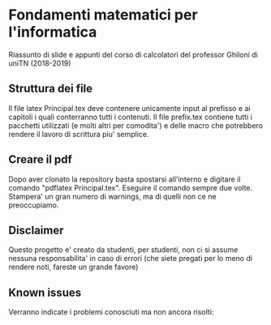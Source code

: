 # Fondamenti matematici per l'informatica
Riassunto di slide e appunti del corso di calcolatori del professor Ghiloni di uniTN (2018-2019)

## Struttura dei file
Il file latex Principal.tex deve contenere unicamente input al prefisso e ai capitoli i quali conterranno tutti i contenuti. Il
file prefix.tex contiene tutti i pacchetti utilizzati (e molti altri per comodita') e delle macro che potrebbero rendere il lavoro
di scrittura piu' semplice.

## Creare il pdf
Dopo aver clonato la repository basta spostarsi all'interno e digitare il comando "pdflatex Principal.tex". Eseguire il comando
sempre due volte. Stampera' un gran numero di warnings, ma di quelli non ce ne preoccupiamo.

## Disclaimer
Questo progetto e' creato da studenti, per studenti, non ci si assume nessuna responsabilita' in caso di errori (che siete
pregati per lo meno di rendere noti, fareste un grande favore)

## Known issues
Verranno indicate i problemi conosciuti ma non ancora risolti:
